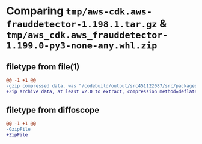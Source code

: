 # Comparing `tmp/aws-cdk.aws-frauddetector-1.198.1.tar.gz` & `tmp/aws_cdk.aws_frauddetector-1.199.0-py3-none-any.whl.zip`

## filetype from file(1)

```diff
@@ -1 +1 @@
-gzip compressed data, was "/codebuild/output/src451122087/src/packages/@aws-cdk/aws-frauddetector/dist/python/aws-cdk.aws-frauddetector-1.198.1.tar", last modified: Tue Mar 28 21:36:28 2023, max compression
+Zip archive data, at least v2.0 to extract, compression method=deflate
```

## filetype from diffoscope

```diff
@@ -1 +1 @@
-GzipFile
+ZipFile
```

